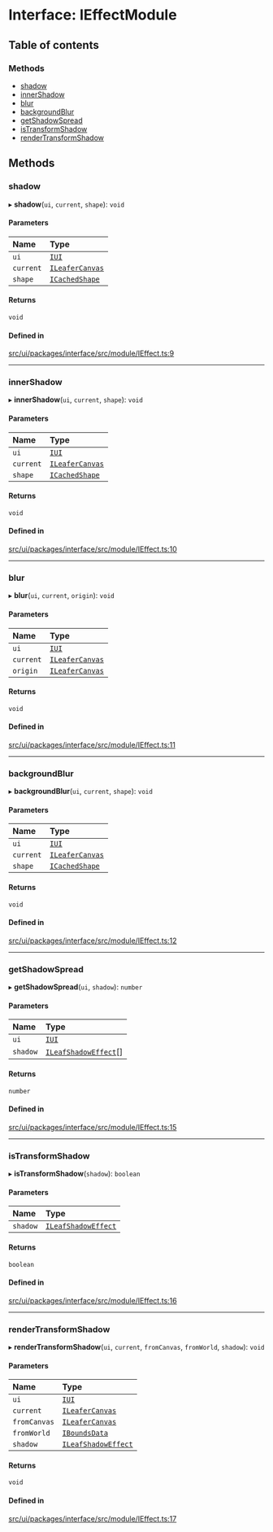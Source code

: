 # Interface: IEffectModule

## Table of contents

### Methods

- [shadow](IEffectModule.md#shadow)
- [innerShadow](IEffectModule.md#innershadow)
- [blur](IEffectModule.md#blur)
- [backgroundBlur](IEffectModule.md#backgroundblur)
- [getShadowSpread](IEffectModule.md#getshadowspread)
- [isTransformShadow](IEffectModule.md#istransformshadow)
- [renderTransformShadow](IEffectModule.md#rendertransformshadow)

## Methods

### shadow

▸ **shadow**(`ui`, `current`, `shape`): `void`

#### Parameters

| Name | Type |
| :------ | :------ |
| `ui` | [`IUI`](IUI.md) |
| `current` | [`ILeaferCanvas`](ILeaferCanvas.md) |
| `shape` | [`ICachedShape`](ICachedShape.md) |

#### Returns

`void`

#### Defined in

[src/ui/packages/interface/src/module/IEffect.ts:9](https://github.com/leaferjs/leafer-ui/blob/16756ed01a69dbd7bc933bd482f1080c8875c2f1/packages/interface/src/module/IEffect.ts#L9)

___

### innerShadow

▸ **innerShadow**(`ui`, `current`, `shape`): `void`

#### Parameters

| Name | Type |
| :------ | :------ |
| `ui` | [`IUI`](IUI.md) |
| `current` | [`ILeaferCanvas`](ILeaferCanvas.md) |
| `shape` | [`ICachedShape`](ICachedShape.md) |

#### Returns

`void`

#### Defined in

[src/ui/packages/interface/src/module/IEffect.ts:10](https://github.com/leaferjs/leafer-ui/blob/16756ed01a69dbd7bc933bd482f1080c8875c2f1/packages/interface/src/module/IEffect.ts#L10)

___

### blur

▸ **blur**(`ui`, `current`, `origin`): `void`

#### Parameters

| Name | Type |
| :------ | :------ |
| `ui` | [`IUI`](IUI.md) |
| `current` | [`ILeaferCanvas`](ILeaferCanvas.md) |
| `origin` | [`ILeaferCanvas`](ILeaferCanvas.md) |

#### Returns

`void`

#### Defined in

[src/ui/packages/interface/src/module/IEffect.ts:11](https://github.com/leaferjs/leafer-ui/blob/16756ed01a69dbd7bc933bd482f1080c8875c2f1/packages/interface/src/module/IEffect.ts#L11)

___

### backgroundBlur

▸ **backgroundBlur**(`ui`, `current`, `shape`): `void`

#### Parameters

| Name | Type |
| :------ | :------ |
| `ui` | [`IUI`](IUI.md) |
| `current` | [`ILeaferCanvas`](ILeaferCanvas.md) |
| `shape` | [`ICachedShape`](ICachedShape.md) |

#### Returns

`void`

#### Defined in

[src/ui/packages/interface/src/module/IEffect.ts:12](https://github.com/leaferjs/leafer-ui/blob/16756ed01a69dbd7bc933bd482f1080c8875c2f1/packages/interface/src/module/IEffect.ts#L12)

___

### getShadowSpread

▸ **getShadowSpread**(`ui`, `shadow`): `number`

#### Parameters

| Name | Type |
| :------ | :------ |
| `ui` | [`IUI`](IUI.md) |
| `shadow` | [`ILeafShadowEffect`](ILeafShadowEffect.md)[] |

#### Returns

`number`

#### Defined in

[src/ui/packages/interface/src/module/IEffect.ts:15](https://github.com/leaferjs/leafer-ui/blob/16756ed01a69dbd7bc933bd482f1080c8875c2f1/packages/interface/src/module/IEffect.ts#L15)

___

### isTransformShadow

▸ **isTransformShadow**(`shadow`): `boolean`

#### Parameters

| Name | Type |
| :------ | :------ |
| `shadow` | [`ILeafShadowEffect`](ILeafShadowEffect.md) |

#### Returns

`boolean`

#### Defined in

[src/ui/packages/interface/src/module/IEffect.ts:16](https://github.com/leaferjs/leafer-ui/blob/16756ed01a69dbd7bc933bd482f1080c8875c2f1/packages/interface/src/module/IEffect.ts#L16)

___

### renderTransformShadow

▸ **renderTransformShadow**(`ui`, `current`, `fromCanvas`, `fromWorld`, `shadow`): `void`

#### Parameters

| Name | Type |
| :------ | :------ |
| `ui` | [`IUI`](IUI.md) |
| `current` | [`ILeaferCanvas`](ILeaferCanvas.md) |
| `fromCanvas` | [`ILeaferCanvas`](ILeaferCanvas.md) |
| `fromWorld` | [`IBoundsData`](IBoundsData.md) |
| `shadow` | [`ILeafShadowEffect`](ILeafShadowEffect.md) |

#### Returns

`void`

#### Defined in

[src/ui/packages/interface/src/module/IEffect.ts:17](https://github.com/leaferjs/leafer-ui/blob/16756ed01a69dbd7bc933bd482f1080c8875c2f1/packages/interface/src/module/IEffect.ts#L17)
